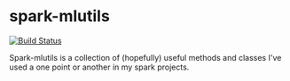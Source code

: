 # spark-mlutils

[![Build Status](https://travis-ci.org/erwinvaneijk/spark-tsne.svg?branch=master)](https://travis-ci.org/erwinvaneijk/spark-tsne)

Spark-mlutils is a collection of (hopefully) useful methods and classes I've
used a one point or another in my spark projects.

